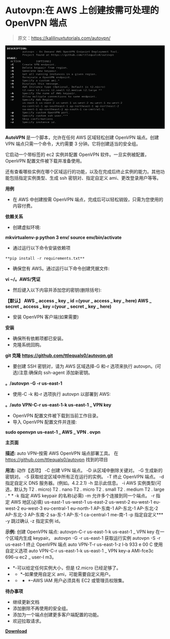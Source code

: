 # Autovpn:在 AWS 上创建按需可处理的 OpenVPN 端点

> 原文：<https://kalilinuxtutorials.com/autovpn/>

[![Autovpn : Create On Demand Disposable OpenVPN Endpoints On AWS](img/e61f29929ddb680ee92e717e88402315.png "Autovpn : Create On Demand Disposable OpenVPN Endpoints On AWS")](https://1.bp.blogspot.com/-gmBWiwmBlRE/X1jreoU3zGI/AAAAAAAAHf8/hrzz28zoJC4b7p1uhmd_BOZv5FSGjWstACLcBGAsYHQ/s728/autovpn%25281%2529.png)

**AutoVPN** 是一个脚本，允许在任何 AWS 区域轻松创建 OpenVPN 端点。创建 VPN 端点只需一个命令，大约需要 3 分钟。它将创建适当的安全组。

它启动一个带标签的 ec2 实例并配置 OpenVPN 软件。一旦实例被配置，OpenVPN 配置文件被下载并准备使用。

还有查看哪些实例在哪个区域运行的功能，以及在完成后终止实例的能力。其他功能包括指定实例类型、生成 ssh 密钥对、指定自定义 ami、更改登录用户等等。

**用例**

*   在 AWS 中创建按需 OpenVPN 端点，完成后可以轻松销毁，只需为您使用的内容付费。

**依赖关系**

*   创建虚拟环境:

**mkvirtualenv-p python 3 env/
source env/bin/activate**

*   通过运行以下命令安装依赖项

`**pip install -r requirements.txt**`

*   确保您有 AWS。通过运行以下命令创建凭据文件:

**vi ~/。AWS/凭证**

*   然后键入以下内容并添加您的密钥(删除括号):

**【默认】
AWS _ access _ key _ id =(your _ access _ key _ here)
AWS _ secret _ access _ key =(your _ secret _ key _ here)**

*   安装 OpenVPN 客户端(如果需要)

**安装**

*   确保所有依赖项都已安装。
*   克隆系统回购。

**git 克隆 https://github.com/ttlequals0/autovpn.git**

*   要创建 SSH 密钥对，请为 AWS 区域选择-G 和-r 选项来执行 autovpn。(可选)注意:确保向 ssh-agent 添加新密钥。

**。/autovpn -G -r us-east-1**

*   使用-C -k 和-r 选项执行 autovpn 以部署到 AWS:

**。/auto VPN-C-r us-east-1-k us-east-1 _ VPN key**

*   OpenVPN 配置文件被下载到当前工作目录。
*   导入 OpenVPN 配置文件并连接:

**sudo openvpn us-east-1 _ AWS _ VPN . ovpn**

**主页面**

**描述:**
auto VPN–按需 AWS OpenVPN 端点部署工具。
在 https://github.com/ttlequals0/autovpn 找到的项目

**用法:**
动作【选项】
-C 创建 VPN 端点。
-D 从区域中删除关键对。
-G 生成新的密钥对。
-S 获取给定区域中所有正在运行的实例。
-T 终止 OpenVPN 端点。
-d 指定自定义 DNS 服务器。(例如。4.2.2.1)
-h 显示此信息。
-i AWS 实例类型(可选，默认为 T2 . micro)
T2 . nano T2 . micro T2 . small T2 . medium T2 . large . * *
-k 指定 AWS keypair 的名称(必需)
-m 允许多个连接到同一个端点。
-r 指定 AWS 地区(必填)
us-east-1 us-west-1 us-east-2 us-west-2 eu-west-1 eu-west-2
eu-west-3 eu-central-1 eu-north-1 AP-东南-1 AP-东北-1
AP-东北-2 AP-东北-3 AP-东南-2 sa-东-1
AP-东-1 ca-central-1 me-南-1
-p 指定自定义***
-y 跳过确认
-z 指定实例 id。

**示例:**
创建 OpenVPN 端点:
autovpn-C-r us-east-1-k us-east-1 _ VPN key
在一个区域内生成 keypair。
autovpn -G -r us-east-1
获取运行实例
autovpn -S -r us-east-1
终止 OpenVPN 端点
auto VPN-T-r us-east-1-z I-b 933 e 00 C
使用自定义选项
auto VPN-C-r us-east-1-k us-east-1 _ VPN key-a AMI-fce3c 696-u ec2 _ user-I m3。
* *-可以给定任何实例大小，但是 t2.micro 已经足够了。
* * *–如果使用自定义 ami，可能需要自定义用户。
* * * *–AWS IAM 用户必须具有 EC2 或管理员权限集。

**待办事项**

*   继续更新文档
*   添加删除不再使用的安全组。
*   添加为一个端点创建更多客户端配置的功能。
*   欢迎拉取请求。

[**Download**](https://github.com/ttlequals0/autovpn)